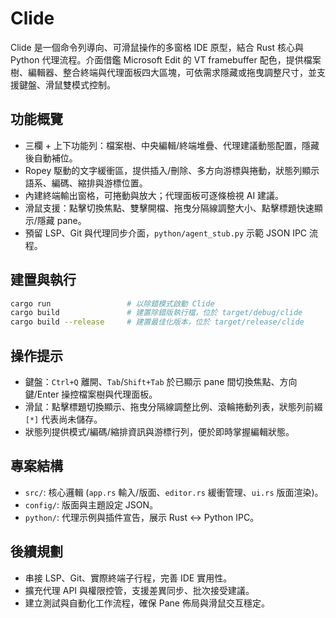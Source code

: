 # Clide

Clide 是一個命令列導向、可滑鼠操作的多窗格 IDE 原型，結合 Rust 核心與 Python 代理流程。介面借鑑 Microsoft Edit 的 VT framebuffer 配色，提供檔案樹、編輯器、整合終端與代理面板四大區塊，可依需求隱藏或拖曳調整尺寸，並支援鍵盤、滑鼠雙模式控制。

## 功能概覽
- 三欄 + 上下功能列：檔案樹、中央編輯/終端堆疊、代理建議動態配置，隱藏後自動補位。
- Ropey 駆動的文字緩衝區，提供插入/刪除、多方向游標與捲動，狀態列顯示語系、編碼、縮排與游標位置。
- 內建終端輸出窗格，可捲動與放大；代理面板可逐條檢視 AI 建議。
- 滑鼠支援：點擊切換焦點、雙擊開檔、拖曳分隔線調整大小、點擊標題快速顯示/隱藏 pane。
- 預留 LSP、Git 與代理同步介面，`python/agent_stub.py` 示範 JSON IPC 流程。

## 建置與執行
```bash
cargo run                 # 以除錯模式啟動 Clide
cargo build               # 建置除錯版執行檔，位於 target/debug/clide
cargo build --release     # 建置最佳化版本，位於 target/release/clide
```

## 操作提示
- 鍵盤：`Ctrl+Q` 離開、`Tab`/`Shift+Tab` 於已顯示 pane 間切換焦點、方向鍵/Enter 操控檔案樹與代理面板。
- 滑鼠：點擊標題切換顯示、拖曳分隔線調整比例、滾輪捲動列表，狀態列前綴 `[*]` 代表尚未儲存。
- 狀態列提供模式/編碼/縮排資訊與游標行列，便於即時掌握編輯狀態。

## 專案結構
- `src/`: 核心邏輯 (`app.rs` 輸入/版面、`editor.rs` 緩衝管理、`ui.rs` 版面渲染)。
- `config/`: 版面與主題設定 JSON。
- `python/`: 代理示例與插件宣告，展示 Rust <-> Python IPC。

## 後續規劃
- 串接 LSP、Git、實際終端子行程，完善 IDE 實用性。
- 擴充代理 API 與權限控管，支援差異同步、批次接受建議。
- 建立測試與自動化工作流程，確保 Pane 佈局與滑鼠交互穩定。
